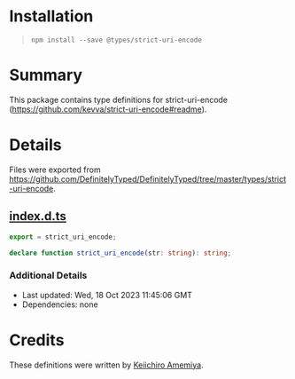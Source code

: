 # Installation
> `npm install --save @types/strict-uri-encode`

# Summary
This package contains type definitions for strict-uri-encode (https://github.com/kevva/strict-uri-encode#readme).

# Details
Files were exported from https://github.com/DefinitelyTyped/DefinitelyTyped/tree/master/types/strict-uri-encode.
## [index.d.ts](https://github.com/DefinitelyTyped/DefinitelyTyped/tree/master/types/strict-uri-encode/index.d.ts)
````ts
export = strict_uri_encode;

declare function strict_uri_encode(str: string): string;

````

### Additional Details
 * Last updated: Wed, 18 Oct 2023 11:45:06 GMT
 * Dependencies: none

# Credits
These definitions were written by [Keiichiro Amemiya](https://github.com/hoishin).
